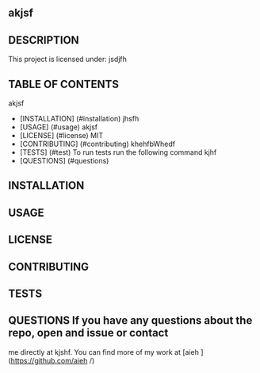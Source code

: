 ## akjsf

  ## DESCRIPTION 
  This project is licensed under: jsdjfh
  ## TABLE OF CONTENTS
  akjsf
  * [INSTALLATION] (#installation)
  jhsfh
  * [USAGE] (#usage)
  akjsf
  * [LICENSE] (#license)
  MIT
  * [CONTRIBUTING] (#contributing)
  khehfbWhedf
  * [TESTS] (#test)
  To run tests run the following command kjhf
  * [QUESTIONS] (#questions)
  
  
  ## INSTALLATION
  
  ## USAGE
  
  ## LICENSE
  
  ## CONTRIBUTING
  
  ## TESTS
  ## QUESTIONS If you have any questions about the repo, open and issue or contact 
  me directly at kjshf. You can find more of my work 
  at [aieh ] (https://github.com/aieh /)
  